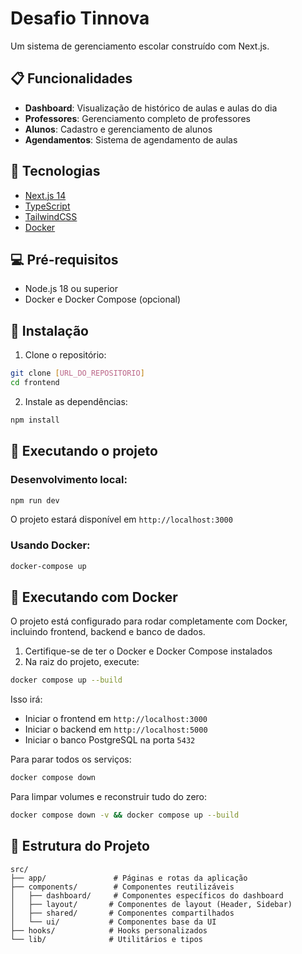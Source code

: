 # Desafio Tinnova

Um sistema de gerenciamento escolar construído com Next.js.

## 📋 Funcionalidades

- **Dashboard**: Visualização de histórico de aulas e aulas do dia
- **Professores**: Gerenciamento completo de professores
- **Alunos**: Cadastro e gerenciamento de alunos
- **Agendamentos**: Sistema de agendamento de aulas

## 🚀 Tecnologias

- [Next.js 14](https://nextjs.org/)
- [TypeScript](https://www.typescriptlang.org/)
- [TailwindCSS](https://tailwindcss.com/)
- [Docker](https://www.docker.com/)

## 💻 Pré-requisitos

- Node.js 18 ou superior
- Docker e Docker Compose (opcional)

## 🔧 Instalação

1. Clone o repositório:
```bash
git clone [URL_DO_REPOSITORIO]
cd frontend
```

2. Instale as dependências:
```bash
npm install
```

## 🚀 Executando o projeto

### Desenvolvimento local:
```bash
npm run dev
```
O projeto estará disponível em `http://localhost:3000`

### Usando Docker:
```bash
docker-compose up
```

## 🐳 Executando com Docker

O projeto está configurado para rodar completamente com Docker, incluindo frontend, backend e banco de dados.

1. Certifique-se de ter o Docker e Docker Compose instalados
2. Na raiz do projeto, execute:

```bash
docker compose up --build
```

Isso irá:
- Iniciar o frontend em `http://localhost:3000`
- Iniciar o backend em `http://localhost:5000`
- Iniciar o banco PostgreSQL na porta `5432`

Para parar todos os serviços:
```bash
docker compose down
```

Para limpar volumes e reconstruir tudo do zero:
```bash
docker compose down -v && docker compose up --build
```

## 📁 Estrutura do Projeto

```
src/
├── app/               # Páginas e rotas da aplicação
├── components/        # Componentes reutilizáveis
│   ├── dashboard/     # Componentes específicos do dashboard
│   ├── layout/       # Componentes de layout (Header, Sidebar)
│   ├── shared/       # Componentes compartilhados
│   └── ui/           # Componentes base da UI
├── hooks/            # Hooks personalizados
└── lib/              # Utilitários e tipos

```
